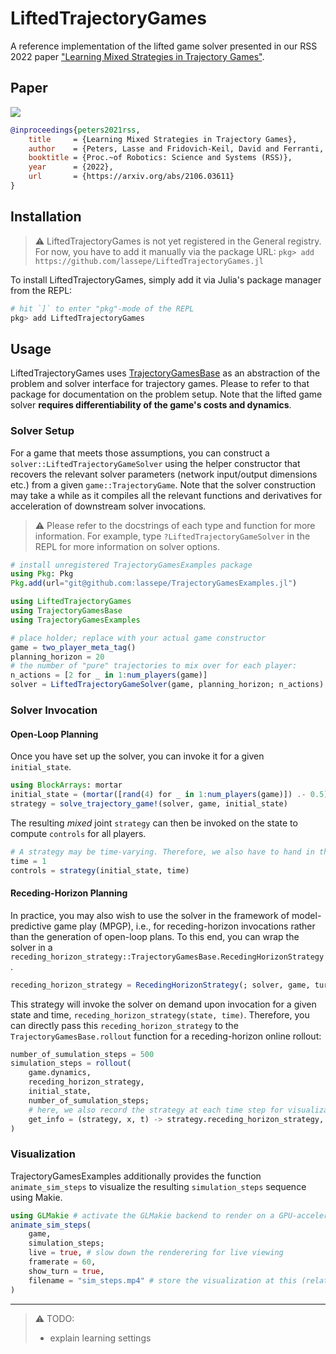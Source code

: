 # LiftedTrajectoryGames

A reference implementation of the lifted game solver presented in our RSS 2022 paper ["Learning Mixed Strategies in Trajectory Games"](https://arxiv.org/pdf/2205.00291.pdf).

## Paper

[![](https://lasse-peters.net/static/img/peters2022rss-teaser.png)](https://arxiv.org/pdf/2205.00291.pdf)

```bibtex
@inproceedings{peters2021rss,
    title     = {Learning Mixed Strategies in Trajectory Games},
    author    = {Peters, Lasse and Fridovich-Keil, David and Ferranti, Laura and Stachniss, Cyrill and Alonso-Mora, Javier and Laine, Forrest},
    booktitle = {Proc.~of Robotics: Science and Systems (RSS)},
    year      = {2022},
    url       = {https://arxiv.org/abs/2106.03611}
}
```

## Installation

> :warning: LiftedTrajectoryGames is not yet registered in the General registry. For now, you have to add it manually via the package URL: `pkg> add https://github.com/lassepe/LiftedTrajectoryGames.jl`

To install LiftedTrajectoryGames, simply add it via Julia's package manager from the REPL:

```julia
# hit `]` to enter "pkg"-mode of the REPL
pkg> add LiftedTrajectoryGames
```

## Usage

LiftedTrajectoryGames uses [TrajectoryGamesBase](https://github.com/lassepe/TrajectoryGamesBase.jl) as an abstraction of the problem and solver interface for trajectory games. Please to refer to that package for documentation on the problem setup. Note that the lifted game solver **requires differentiability of the game's costs and dynamics**.

### Solver Setup

For a game that meets those assumptions, you can construct a `solver::LiftedTrajectoryGameSolver` using the helper constructor that recovers the relevant solver parameters (network input/output dimensions etc.) from a given `game::TrajectoryGame`. Note that the solver construction may take a while as it compiles all the relevant functions and derivatives for acceleration of downstream solver invocations.

> :warning: Please refer to the docstrings of each type and function for more information.
> For example, type `?LiftedTrajectoryGameSolver` in the REPL for more information on solver options.

```julia
# install unregistered TrajectoryGamesExamples package
using Pkg: Pkg
Pkg.add(url="git@github.com:lassepe/TrajectoryGamesExamples.jl")

using LiftedTrajectoryGames
using TrajectoryGamesBase
using TrajectoryGamesExamples

# place holder; replace with your actual game constructor
game = two_player_meta_tag()
planning_horizon = 20
# the number of "pure" trajectories to mix over for each player:
n_actions = [2 for _ in 1:num_players(game)]
solver = LiftedTrajectoryGameSolver(game, planning_horizon; n_actions)
```

### Solver Invocation

#### Open-Loop Planning

Once you have set up the solver, you can invoke it for a given `initial_state`.

```julia
using BlockArrays: mortar
initial_state = (mortar([rand(4) for _ in 1:num_players(game)]) .- 0.5) * 4
strategy = solve_trajectory_game!(solver, game, initial_state)
```

The resulting *mixed* joint `strategy` can then be invoked on the state to compute `controls` for all players.

```julia
# A strategy may be time-varying. Therefore, we also have to hand in the time.
time = 1
controls = strategy(initial_state, time)
```

#### Receding-Horizon Planning

In practice, you may also wish to use the solver in the framework of model-predictive game play (MPGP), i.e., for receding-horizon invocations rather than the generation of open-loop plans.
To this end, you can wrap the solver in a `receding_horizon_strategy::TrajectoryGamesBase.RecedingHorizonStrategy`.

```julia
receding_horizon_strategy = RecedingHorizonStrategy(; solver, game, turn_length = 5)
```

This strategy will invoke the solver on demand upon invocation for a given state and time, `receding_horizon_strategy(state, time)`.
Therefore, you can directly pass this `receding_horizon_strategy` to the `TrajectoryGamesBase.rollout` function for a receding-horizon online rollout:

```julia
number_of_sumulation_steps = 500
simulation_steps = rollout(
    game.dynamics,
    receding_horizon_strategy,
    initial_state,
    number_of_sumulation_steps;
    # here, we also record the strategy at each time step for visualization below
    get_info = (strategy, x, t) -> strategy.receding_horizon_strategy,
)
```

### Visualization

TrajectoryGamesExamples additionally provides the function `animate_sim_steps` to visualize the resulting `simulation_steps` sequence using Makie.

```julia
using GLMakie # activate the GLMakie backend to render on a GPU-accelerated canvas. Loading this package may take a while
animate_sim_steps(
    game,
    simulation_steps;
    live = true, # slow down the renderering for live viewing
    framerate = 60,
    show_turn = true,
    filename = "sim_steps.mp4" # store the visualization at this (relative) path
)
```

---

> :warning: TODO:
> - explain learning settings
